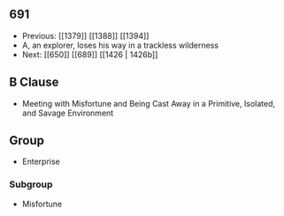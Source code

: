## 691
- Previous: [[1379]] [[1388]] [[1394]] 
- A, an explorer, loses his way in a trackless wilderness
- Next: [[650]] [[689]] [[1426 | 1426b]] 

## B Clause
- Meeting with Misfortune and Being Cast Away in a Primitive, Isolated, and Savage Environment

## Group
- Enterprise

### Subgroup
- Misfortune


